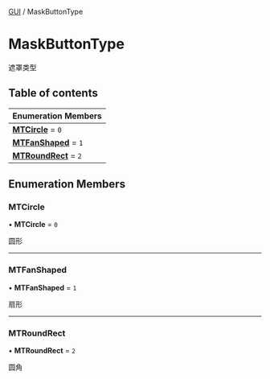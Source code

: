 [GUI](../groups/GUI.GUI.md) / MaskButtonType

# MaskButtonType <Badge type="tip" text="Enumeration" /> <Score text="MaskButtonType" />

遮罩类型

## Table of contents

| Enumeration Members |
| :-----|
| **[MTCircle](UI.MaskButtonType.md#mtcircle)** = ``0`` <br> |
| **[MTFanShaped](UI.MaskButtonType.md#mtfanshaped)** = ``1`` <br> |
| **[MTRoundRect](UI.MaskButtonType.md#mtroundrect)** = ``2`` <br> |

## Enumeration Members

### MTCircle <Score text="MTCircle" /> 

• **MTCircle** = ``0``

圆形

___

### MTFanShaped <Score text="MTFanShaped" /> 

• **MTFanShaped** = ``1``

扇形

___

### MTRoundRect <Score text="MTRoundRect" /> 

• **MTRoundRect** = ``2``

圆角

